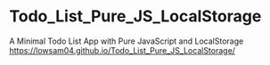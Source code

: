 # Todo_List_Pure_JS_LocalStorage
A Minimal Todo List App with Pure JavaScript and LocalStorage
https://lowsam04.github.io/Todo_List_Pure_JS_LocalStorage/
